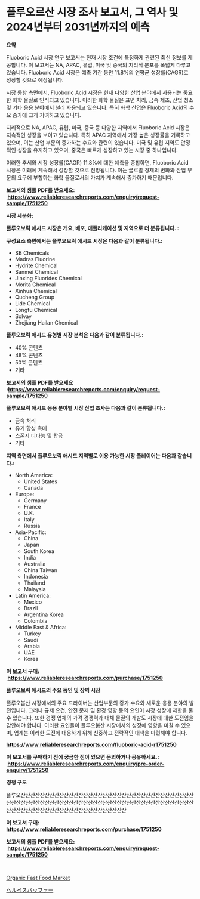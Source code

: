 <p><h1>플루오르산 시장 조사 보고서, 그 역사 및 2024년부터 2031년까지의 예측</h1></p><p><strong>요약</strong></p>
<p><p>Fluoboric Acid 시장 연구 보고서는 현재 시장 조건에 특정하게 관련된 최신 정보를 제공합니다. 이 보고서는 NA, APAC, 유럽, 미국 및 중국의 지리적 분포를 폭넓게 다루고 있습니다. Fluoboric Acid 시장은 예측 기간 동안 11.8%의 연평균 성장률(CAGR)로 성장할 것으로 예상됩니다.</p><p>시장 동향 측면에서, Fluoboric Acid 시장은 현재 다양한 산업 분야에서 사용되는 중요한 화학 물질로 인식되고 있습니다. 이러한 화학 물질은 표면 처리, 금속 제조, 산업 청소 및 기타 응용 분야에서 널리 사용되고 있습니다. 특히 화학 산업은 Fluoboric Acid의 수요 증가에 크게 기여하고 있습니다.</p><p>지리적으로 NA, APAC, 유럽, 미국, 중국 등 다양한 지역에서 Fluoboric Acid 시장은 지속적인 성장을 보이고 있습니다. 특히 APAC 지역에서 가장 높은 성장률을 기록하고 있으며, 이는 산업 부문의 증가하는 수요와 관련이 있습니다. 미국 및 유럽 지역도 안정적인 성장을 유지하고 있으며, 중국은 빠르게 성장하고 있는 시장 중 하나입니다.</p><p>이러한 추세와 시장 성장률(CAGR) 11.8%에 대한 예측을 종합하면, Fluoboric Acid 시장은 미래에 계속해서 성장할 것으로 전망됩니다. 이는 글로벌 경제의 변화와 산업 부문의 요구에 부합하는 화학 물질로서의 가치가 계속해서 증가하기 때문입니다.</p></p>
<p><strong>보고서의 샘플 PDF를 받으세요: &nbsp;<a href="https://www.reliableresearchreports.com/enquiry/request-sample/1751250">https://www.reliableresearchreports.com/enquiry/request-sample/1751250</a></strong></p>
<p><strong>시장 세분화:</strong></p>
<p><strong> 플루오보릭 애시드 시장은 개요, 배포, 애플리케이션 및 지역으로 더 분류됩니다. :</strong></p>
<p><strong>구성요소 측면에서는 플루오보릭 애시드 시장은 다음과 같이 분류됩니다.:</strong></p>
<p><ul><li>SB Chemicals</li><li>Madras Fluorine</li><li>Hydrite Chemical</li><li>Sanmei Chemical</li><li>Jinxing Fluorides Chemical</li><li>Morita Chemical</li><li>Xinhua Chemical</li><li>Qucheng Group</li><li>Lide Chemical</li><li>Longfu Chemical</li><li>Solvay</li><li>Zhejiang Hailan Chemical</li></ul></p>
<p><strong> 플루오보릭 애시드 유형별 시장 분석은 다음과 같이 분류됩니다.:</strong></p>
<p><ul><li>40% 콘텐츠</li><li>48% 콘텐츠</li><li>50% 콘텐츠</li><li>기타</li></ul></p>
<p><strong>보고서의 샘플 PDF를 받으세요 :<a href="https://www.reliableresearchreports.com/enquiry/request-sample/1751250">https://www.reliableresearchreports.com/enquiry/request-sample/1751250</a></strong></p>
<p><strong> 플루오보릭 애시드 응용 분야별 시장 산업 조사는 다음과 같이 분류됩니다.:</strong></p>
<p><ul><li>금속 처리</li><li>유기 합성 촉매</li><li>스폰지 티타늄 및 합금</li><li>기타</li></ul></p>
<p><strong>지역 측면에서 플루오보릭 애시드 지역별로 이용 가능한 시장 플레이어는 다음과 같습니다.:</strong></p>
<p><ul>
    <li>
        North America:
        <ul>
            <li>United States</li>
            <li>Canada</li>
        </ul>
    </li>
    <li>
        Europe:
        <ul>
            <li>Germany</li>
            <li>France</li>
            <li>U.K.</li>
            <li>Italy</li>
            <li>Russia</li>
        </ul>
    </li>
    <li>
        Asia-Pacific:
        <ul>
            <li>China</li>
            <li>Japan</li>
            <li>South Korea</li>
            <li>India</li>
            <li>Australia</li>
            <li>China Taiwan</li>
            <li>Indonesia</li>
            <li>Thailand</li>
            <li>Malaysia</li>
        </ul>
    </li>
    <li>
        Latin America:
        <ul>
            <li>Mexico</li>
            <li>Brazil</li>
            <li>Argentina Korea</li>
            <li>Colombia</li>
        </ul>
    </li>
    <li>
        Middle East & Africa:
        <ul>
            <li>Turkey</li>
            <li>Saudi</li>
            <li>Arabia</li>
            <li>UAE</li>
            <li>Korea</li>
        </ul>
    </li>
    </ul></p>
<p><strong>이 보고서 구매: &nbsp;<a href="https://www.reliableresearchreports.com/purchase/1751250">https://www.reliableresearchreports.com/purchase/1751250</a></strong></p>
<p><strong>플루오보릭 애시드의 주요 동인 및 장벽 시장</strong></p>
<p><p>플루오붑산 시장에서의 주요 드라이버는 산업부문의 증가 수요와 새로운 응용 분야의 발전입니다. 그러나 규제 요건, 안전 문제 및 환경 영향 등의 요인이 시장 성장에 제한을 둘 수 있습니다. 또한 경쟁 업체의 가격 경쟁력과 대체 물질의 개발도 시장에 대한 도전임을 감안해야 합니다. 이러한 요인들이 플루오붑산 시장에서의 성장에 영향을 미칠 수 있으며, 업계는 이러한 도전에 대응하기 위해 신중하고 전략적인 대책을 마련해야 합니다.</p></p>
<p><strong><a href="https://www.reliableresearchreports.com/fluoboric-acid-r1751250">https://www.reliableresearchreports.com/fluoboric-acid-r1751250</a></strong></p>
<p><strong>이 보고서를 구매하기 전에 궁금한 점이 있으면 문의하거나 공유하세요.: &nbsp;<a href="https://www.reliableresearchreports.com/enquiry/pre-order-enquiry/1751250">https://www.reliableresearchreports.com/enquiry/pre-order-enquiry/1751250</a></strong></p>
<p><strong>경쟁 구도</strong></p>
<p><p>플루오산산산산산산산산산산산산산산산산산산산산산산산산산산산산산산산산산산산산산산산산산산산산산산산산산산산산산산산산산산산산산산산산산산산산산산산산산산산산산산산산산산산산산산산산산산산산산산산산산산산산</p></p>
<p><strong>이 보고서 구매: &nbsp; <a href="https://www.reliableresearchreports.com/purchase/1751250">https://www.reliableresearchreports.com/purchase/1751250</a></strong></p>
<p><strong>보고서의 샘플 PDF를 받으세요: &nbsp;<a href="https://www.reliableresearchreports.com/enquiry/request-sample/1751250">https://www.reliableresearchreports.com/enquiry/request-sample/1751250</a></strong><strong></strong></p>
<p>&nbsp;</p>
<p><p><a href="https://github.com/okotobwrhuteie/Market-Research-Report-List-2/blob/main/organic-fast-food-market.md">Organic Fast Food Market</a></p><p><a href="https://github.com/SarahFahey88/Market-Research-Report-List-1/blob/main/588551725430.md">ヘルペスバッファー</a></p></p>